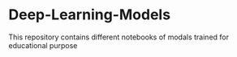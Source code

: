 # Deep-Learning-Models
This repository contains different notebooks of  modals trained for educational purpose
